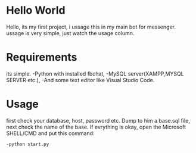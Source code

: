 # Hello World
Hello, its my first project, i ussage this in my main bot for messenger.
ussage is very simple, just watch the usage column.
# Requirements
its simple.
-Python with installed fbchat,
-MySQL server(XAMPP,MYSQL SERVER etc.),
-And some text editor like Visual Studio Code.
# Usage
first check your database, host, password etc. 
Dump to him a base.sql file, next check the name of the base. 
If evrything is okay, open the Microsoft SHELL/CMD and put this command:
```
-python start.py
```


